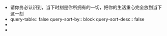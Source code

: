 - 请你务必认识到，当下时刻是你所拥有的一切，把你的生活重心完全放到当下这一刻
- query-table:: false
  query-sort-by:: block
  query-sort-desc:: false
-
-